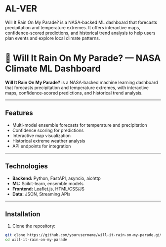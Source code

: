 # AL-VER
Will It Rain On My Parade? is a NASA-backed ML dashboard that forecasts precipitation and temperature extremes. It offers interactive maps, confidence-scored predictions, and historical trend analysis to help users plan events and explore local climate patterns.
# 🎪 Will It Rain On My Parade? — NASA Climate ML Dashboard

**Will It Rain On My Parade?** is a NASA-backed machine learning dashboard that forecasts precipitation and temperature extremes, with interactive maps, confidence-scored predictions, and historical trend analysis.

---

## Features

- Multi-model ensemble forecasts for temperature and precipitation
- Confidence scoring for predictions
- Interactive map visualization
- Historical extreme weather analysis
- API endpoints for integration

---

## Technologies

- **Backend:** Python, FastAPI, asyncio, aiohttp  
- **ML:** Scikit-learn, ensemble models  
- **Frontend:** Leaflet.js, HTML/CSS/JS  
- **Data:** JSON, Streaming APIs  

---

## Installation

1. Clone the repository:

```bash
git clone https://github.com/yourusername/will-it-rain-on-my-parade.git
cd will-it-rain-on-my-parade
